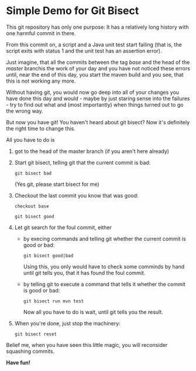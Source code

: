 # Simple Demo for Git Bisect

This git repository has only one purpose: It has a relatively
long history with one harmful commit in there.

From this commit on, a script and a Java unit test start
failing (that is, the script exits with status 1 and 
the unit test has an assertion error).

Just imagine, that all the commits between the tag _base_ and
the head of the _master_ branchis the work of your day and
you have not noticed these errors until, near the end of this
day, you start the maven build and you see, that this is not
working any more.

Without having git, you would now go deep into all of your changes
you have done this day and would - maybe by just staring
sense into the failures - try to find out what and (most
importantly) when things turned out to go the wrong way.

But now you have git! You haven't heard about git bisect?
Now it's definitely the right time to change this.

All you have to do is

1. got to the head of the master branch (if you aren't here
already)
1. Start git bisect, telling git that the current commit is bad:

   `git bisect bad`
   
   (Yes git, please start bisect for me)
1. Checkout the last commit you know that was good:

   `checkout base`
   
   `git bisect good`
1. Let git search for the foul commit, either
   * by execing commands and telling git whether the current commit
     is good or bad:
    
     `git bisect good|bad`
    
     Using this, you only would have to check some comminds by hand
     until git tells you, that it has found the foul commit.
   * by telling git to execute a command that tells it whether the
     commit is good or bad:
    
     `git bisect run mvn test`
    
     Now all you have to do is wait, until git tells you the result.
1. When you're done, just stop the machinery:

   `git bisect reset`

Belief me, when you have seen this little magic, you will reconsider
squashing commits.

**Have fun!**
